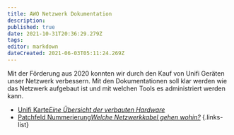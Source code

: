 ```yaml
---
title: AWO Netzwerk Dokumentation
description: 
published: true
date: 2021-10-31T20:36:29.279Z
tags: 
editor: markdown
dateCreated: 2021-06-03T05:11:24.269Z
---
```


Mit der Förderung aus 2020 konnten wir durch den Kauf von Unifi Geräten unser Netzwerk verbessern. Mit den Dokumentationen soll klar werden wie das Netzwerk aufgebaut ist und mit welchen Tools es administriert werden kann.

- [Unifi Karte*Eine Übersicht der verbauten Hardware*](/awo-netzwerk/unifi_karte)
- [Patchfeld Nummerierung*Welche Netzwerkkabel gehen wohin?*](/awo-netzwerk/patchfeld_nummerierung)
{.links-list}
